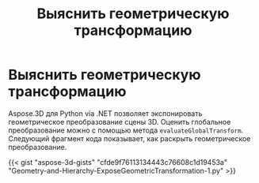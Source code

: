 ﻿---
title: Выяснить геометрическую трансформацию
type: docs
weight: 80
url: /ru/python-net/expose-geometric-transformation/
description: Aspose.3D для Python via .NET позволяет экспонировать геометрическое преобразование сцены 3D. Вы можете оценить глобальное преобразование с помощью метода EvaluateGlobalTransform.
---
# **Выяснить геометрическую трансформацию**
Aspose.3D для Python via .NET позволяет экспонировать геометрическое преобразование сцены 3D. Оценить глобальное преобразование можно с помощью метода `evaluateGlobalTransform`. Следующий фрагмент кода показывает, как раскрыть геометрическое преобразование.

{{< gist "aspose-3d-gists" "cfde9f76113134443c76608c1d19453a" "Geometry-and-Hierarchy-ExposeGeometricTransformation-1.py" >}}
